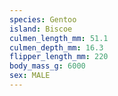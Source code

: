 ```yaml
---
species: Gentoo
island: Biscoe
culmen_length_mm: 51.1
culmen_depth_mm: 16.3
flipper_length_mm: 220
body_mass_g: 6000
sex: MALE
---
```

